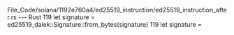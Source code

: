 File_Code/solana/1192e760a4/ed25519_instruction/ed25519_instruction_after.rs --- Rust
119         let signature = ed25519_dalek::Signature::from_bytes(signature)                                                                                  119         let signature =

